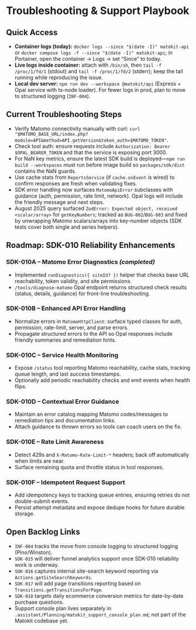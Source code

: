# Troubleshooting & Support Playbook

## Quick Access
- **Container logs (today):** `docker logs --since "$(date -I)" matokit-api` or `docker compose logs -f --since "$(date -I)" matokit-api`; in Portainer, open the container → Logs → set “Since” to today.
- **Live logs inside container:** attach with `/bin/sh`, then `tail -f /proc/1/fd/1` (stdout) and `tail -f /proc/1/fd/2` (stderr); keep the tail running while reproducing the issue.
- **Local dev server:** `npm run dev --workspace @matokit/api` (Express + Opal service with ts-node loader). For fewer logs in prod, plan to move to structured logging (`INF-004`).

## Current Troubleshooting Steps
- Verify Matomo connectivity manually with curl: `curl "$MATOMO_BASE_URL/index.php?module=API&method=API.getVersion&token_auth=$MATOMO_TOKEN"`.
- Check tool auth: ensure requests include `Authorization: Bearer $OPAL_BEARER_TOKEN` and that the service is exposing port 3000.
- For NaN key metrics, ensure the latest SDK build is deployed—`npm run build --workspaces` must run before image build so `packages/sdk/dist` contains the NaN guards.
- Use cache stats from `ReportsService` (if `cache.onEvent` is wired) to confirm responses are fresh when validating fixes.
- SDK error handling now surfaces `MatomoApiError` subclasses with guidance (auth, permission, rate limit, network). Opal logs will include the friendly message and next steps.
- August 2025 query surfaced `ZodError: Expected object, received <scalar/array>` for `getKeyNumbers`; tracked as `BUG-002`/`BUG-003` and fixed by unwrapping Matomo scalars/arrays into key-number objects (SDK tests cover both single and series helpers).

## Roadmap: SDK-010 Reliability Enhancements

### SDK-010A – Matomo Error Diagnostics *(completed)*
- Implemented `runDiagnostics({ siteId? })` helper that checks base URL reachability, token validity, and site permissions.
- `/tools/diagnose-matomo` Opal endpoint returns structured check results (status, details, guidance) for front-line troubleshooting.

### SDK-010B – Enhanced API Error Handling
- Normalize errors in `MatomoHttpClient`: surface typed classes for auth, permission, rate-limit, server, and parse errors.
- Propagate structured errors to the API so Opal responses include friendly summaries and remediation hints.

### SDK-010C – Service Health Monitoring
- Expose `/status` tool reporting Matomo reachability, cache stats, tracking queue length, and last success timestamps.
- Optionally add periodic reachability checks and emit events when health flips.

### SDK-010D – Contextual Error Guidance
- Maintain an error catalog mapping Matomo codes/messages to remediation tips and documentation links.
- Attach guidance to thrown errors so tools can coach users on the fix.

### SDK-010E – Rate Limit Awareness
- Detect 429s and `X-Matomo-Rate-Limit-*` headers; back off automatically when limits are near.
- Surface remaining quota and throttle status in tool responses.

### SDK-010F – Idempotent Request Support
- Add idempotency keys to tracking queue entries, ensuring retries do not double-submit events.
- Persist attempt metadata and expose dedupe hooks for future durable storage.

## Open Backlog Links
- `INF-004` tracks the move from console logging to structured logging (Pino/Winston).
- `SDK-015` will deliver funnel analytics support once SDK-010 reliability work is underway.
- `SDK-016` captures internal site-search keyword reporting via `Actions.getSiteSearchKeywords`.
- `SDK-017` will add page transitions reporting based on `Transitions.getTransitionsForPage`.
- `SDK-018` targets daily ecommerce conversion metrics for date-by-date purchase questions.
- Support console plan lives separately in `.assistant/Planning/matokit_support_console_plan.md`; not part of the Matokit codebase yet.
